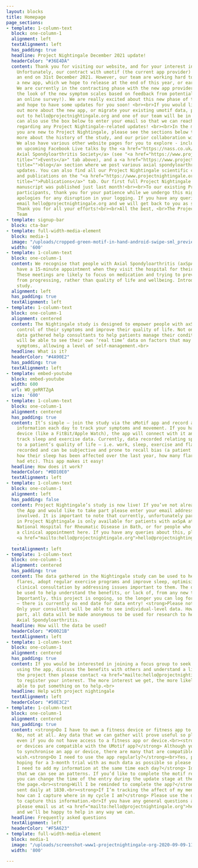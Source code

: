```yaml
---
layout: blocks
title: Homepage
page_sections:
- template: 1-column-text
  block: one-column-1
  alignment: left
  textAlignment: left
  has_padding: true
  headline: Project Nightingale December 2021 update!
  headerColor: "#36E4DA"
  content: Thank you for visiting our website, and for your interest in Project Nightingale.
    Unfortunately, our contract with umotif (the current app provider) is coming to
    an end on 31st December 2021. However, our team are working hard to migrate to
    a new app, which we hope to release at the end of this year, or early next year.
    We are currently in the contracting phase with the new app provider, and are designing
    the look of the new symptom scales based on feedback from potential users (via
    an online survey!). We are really excited about this new phase of the project,
    and hope to have some updates for you soon! <br><br>If you would like to find
    out more about the new app, or migrate your existing umotif data, please reach
    out to hello@projectnightingale.org and one of our team will be in touch. You
    can also use the box below to enter your email so that we can reach out to you
    regarding any Project Nightingale-related updates! <br><br>In the meantime, if
    you are new to Project Nightingale, please see the sections below to find out
    more about the history of the study, and our prior collaboration with umotif.
    We also have various other website pages for you to explore - including information
    on upcoming Facebook Live talks by the <a href="https://nass.co.uk/" title="">National
    Axial Spondyloarthritis Society</a> (see "<a href="https://www.projectnightingale.org/events/"
    title="">Events</a>" tab above), and a <a href="https://www.projectnightingale.org/blogs/"
    title="">blog</a> section where we post various axial spondyloarthritis research
    updates. You can also find all our Project Nightingale scientific conference abstracts
    and publications on the "<a href="https://www.projectnightingale.org/publications/"
    title="">Publications</a>" tab. Our first full Project Nightingale scientific
    manuscript was published just last month!<br><br>To our existing Project Nightingale
    participants, thank you for your patience while we undergo this migration and
    apologies for any disruption in your logging. If you have any queries, please
    email hello@projectnightingale.org and we will get back to you as soon as we can.
    Thank you for all your efforts!<br><br>All the best, <br>The Project Nightingale
    Team
- template: signup-bar
  block: cta-bar
- template: full-width-media-element
  block: media-1
  image: "/uploads/cropped-green-motif-in-hand-android-swipe-sml_preview1.png"
  width: '600'
- template: 1-column-text
  block: one-column-1
  content: We recognise that people with Axial Spondyloarthritis (axSpA) may only
    have a 15-minute appointment when they visit the hospital for their check-up.
    These meetings are likely to focus on medication and trying to prevent the condition
    from progressing, rather than quality of life and wellbeing. Introducing…the <strong>‘Nightingale’</strong>
    study.
  alignment: left
  has_padding: true
  textAlignment: left
- template: 1-column-text
  block: one-column-1
  alignment: centered
  content: The Nightingale study is designed to empower people with axSpA to take
    control of their symptoms and improve their quality of life. Not only will the
    data gathered help consultants to help patients manage their condition, but they
    will be able to see their own ‘real time’ data on factors that may influence these
    symptoms, allowing a level of self-management.<br>
  headline: What is it?
  headerColor: "#4A90E2"
  has_padding: true
  textAlignment: left
- template: embed-youtube
  block: embed-youtube
  width: 600
  url: WO_geRRTZgA
  size: '600'
- template: 1-column-text
  block: one-column-1
  alignment: centered
  has_padding: true
  content: It’s simple – join the study via the uMotif app and record a few bits of
    information each day to track your symptoms and movement. If you have a wearable
    device (like a FitBit/Apple Watch), the app will connect with it and automatically
    track sleep and exercise data. Currently, data recorded relating specifically
    to a patient’s quality of life – i.e. work, sleep, exercise and flares, is poorly
    recorded and can be subjective and prone to recall bias (a patient trying to remember
    how their sleep has been affected over the last year, how many flares they have
    had etc). This app makes it easy!
  headline: How does it work?
  headerColor: "#BD10E0"
  textAlignment: left
- template: 1-column-text
  block: one-column-1
  alignment: left
  has_padding: false
  content: Project Nightingale’s study is now live! If you’ve not already downloaded
    the App and would like to take part please enter your email address below to get
    involved. It is important to note that currently, unfortunately participation
    in Project Nightingale is only available for patients with axSpA at the Royal
    National Hospital for Rheumatic Disease in Bath, or for people who have attended
    a clinical appointment here. If you have any queries about this, please email
    <a href="mailto:hello@projectnightingale.org">hello@projectnightingale.org</a>
    .
  textAlignment: left
- template: 1-column-text
  block: one-column-1
  alignment: centered
  has_padding: true
  content: The data gathered in the Nightingale study can be used to help predict
    flares, adopt regular exercise programs and improve sleep, optimising a patient’s
    clinical consultation by addressing issues important to them. The data could also
    be used to help understand the benefits, or lack of, from any new treatments started.
    Importantly, this project is ongoing, so the longer you can log for the better
    – there is currently no end date for data entry! <strong>Please note:</strong>
    Only your consultant will be able to see individual-level data. However, by taking
    part, all data will be made anonymous to be used for research to help others with
    Axial Spondyloarthritis.
  headline: How will the data be used?
  headerColor: "#D0021B"
  textAlignment: left
- template: 1-column-text
  block: one-column-1
  alignment: centered
  has_padding: true
  content: If you would be interested in joining a focus group to seek help and assistance
    using the app, discuss the benefits with others and understand a little more about
    the project then please contact <a href="mailto:hello@projectnightingale.org">hello@projectnightingale.org</a>
    to register your interest. The more interest we get, the more likely we’ll be
    able to put something on to help.<br>
  headline: Help with project nightingale
  textAlignment: left
  headerColor: "#50E3C2"
- template: 1-column-text
  block: one-column-1
  alignment: centered
  has_padding: true
  content: <strong>Do I have to own a fitness device or fitness app to participate?</strong>
    No, not at all. Any data that we can gather will prove useful so please do participate
    even if you do not have access to a fitness app or device.<br><strong>Which apps
    or devices are compatible with the UMotif app?</strong> Although you don’t have
    to synchronise an app or device, there are many that are compatible should you
    wish.<strong>Do I need to use the app regularly?</strong><br>Yes, please. We’re
    hoping for a 3-month trial with as much data as possible so please complete daily.<br><strong>Do
    I need to add my information at the same time each day?</strong> Ideally yes so
    that we can see an patterns. If you’d like to complete the motif retrospectively
    you can change the time of the entry during the update stage at the bottom of
    the page.<br><strong>Will I be reminded to complete the app?</strong> Yes reminders
    sent daily at 1830.<br><strong>If I’m tracking the affect of my menstrual cycle,
    how can I capture where in my cycle I am?</strong> Please use the daily diary
    to capture this information.<br>If you have any general questions about the study
    please email us at <a href="mailto:hello@projectnightingale.org">hello@projectnightingale.org</a>
    and we’ll be happy to help in any way we can.
  headline: Frequently asked questions
  textAlignment: left
  headerColor: "#F5A623"
- template: full-width-media-element
  block: media-1
  image: "/uploads/screenshot-www1-projectnightingale-org-2020-09-09-11_46_05.png"
  width: '800'

---
```

